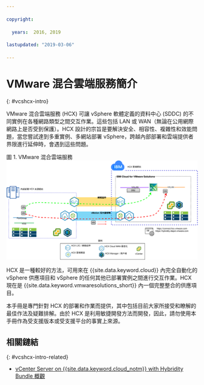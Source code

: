 ```yaml
---

copyright:

  years:  2016, 2019

lastupdated: "2019-03-06"

---
```


# VMware 混合雲端服務簡介
{: #vcshcx-intro}

VMware 混合雲端服務 (HCX) 可讓 vSphere 軟體定義的資料中心 (SDDC) 的不同實例在各種網路類型之間交互作業。這些包括 LAN 或 WAN（無論在公用網際網路上是否受到保護）。HCX 設計的宗旨是要解決安全、相容性、複雜性和效能問題，當您嘗試達到多重實例、多網站部署 vSphere，跨越內部部署和雲端提供者界限進行延伸時，會遇到這些問題。

圖 1. VMware 混合雲端服務
![VMware 混合雲端服務](vcshcx.svg)

HCX 是一種較好的方法，可用來在 {{site.data.keyword.cloud}} 內完全自動化的 vSphere 供應項目和 vSphere 的任何其他已部署實例之間進行交互作業。HCX 現在是 {{site.data.keyword.vmwaresolutions_short}} 內一個完整整合的供應項目。

本手冊是專門針對 HCX 的部署和作業而提供，其中包括目前大家所接受和瞭解的最佳作法及疑難排解。由於 HCX 是利用敏捷開發方法而開發，因此，請勿使用本手冊作為受支援版本或受支援平台的事實上來源。

## 相關鏈結
{: #vcshcx-intro-related}

* [vCenter Server on {{site.data.keyword.cloud_notm}} with Hybridity Bundle 概觀](/docs/services/vmwaresolutions/archiref/vcs?topic=vmware-solutions-vcs-hybridity-intro)   
